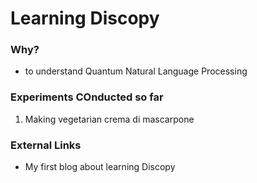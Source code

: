 # Learning Discopy

### Why?
- to understand Quantum Natural Language Processing

### Experiments COnducted so far
1. Making vegetarian crema di mascarpone

### External Links
- My first blog about learning Discopy

